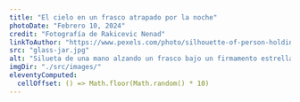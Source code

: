 ```yaml
---
title: "El cielo en un frasco atrapado por la noche"
photoDate: "Febrero 10, 2024"
credit: "Fotografía de Rakicevic Nenad"
linkToAuthor: "https://www.pexels.com/photo/silhouette-of-person-holding-glass-mason-jar-1274260/"
src: "glass-jar.jpg"
alt: "Silueta de una mano alzando un frasco bajo un firmamento estrellado"
imgDir: "./src/images/"
eleventyComputed:
  cellOffset: () => Math.floor(Math.random() * 10)
---
```

